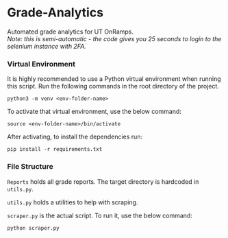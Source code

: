 # Grade-Analytics
Automated grade analytics for UT OnRamps. <br>
*Note: this is semi-automatic - the code gives you 25 seconds to login to the selenium instance with 2FA.*

### Virtual Environment

It is highly recommended to use a Python virtual environment when running this script. Run the following commands in the root directory of the project.
```
python3 -m venv <env-folder-name>
```

To activate that virtual environment, use the below command:
```
source <env-folder-name>/bin/activate
```

After activating, to install the dependencies run:
```
pip install -r requirements.txt
```

### File Structure
`Reports` holds all grade reports. The target directory is hardcoded in `utils.py`.

`utils.py` holds a utilities to help with scraping.

`scraper.py` is the actual script. To run it, use the below command:
```
python scraper.py
```
